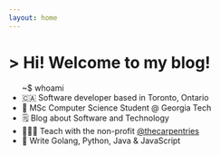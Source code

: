 ```yaml
---
layout: home
---
```


<div class="wrapper">
<h1 class="typing"> > Hi! Welcome to my blog!</h1>
</div>

<ul> 
    <div id="whoami">~$ whoami</div>
    <li>🇨🇦 Software developer based in Toronto, Ontario</li>
    <li> 🐝 MSc Computer Science Student @ Georgia Tech </li>
    <li>🗒️ Blog about Software and Technology</li>
    <li>👩🏻‍🏫 Teach with the non-profit <a href="https://carpentries.org/">@thecarpentries</a></li>
    <li>🔧 Write Golang, Python, Java & JavaScript</li>
</ul>
